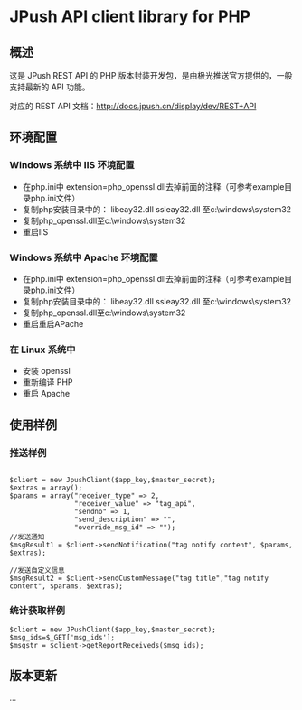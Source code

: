 # JPush API client library for PHP

## 概述
这是 JPush REST API 的 PHP 版本封装开发包，是由极光推送官方提供的，一般支持最新的 API 功能。

对应的 REST API 文档：<http://docs.jpush.cn/display/dev/REST+API>

## 环境配置

### Windows 系统中 IIS 环境配置
* 在php.ini中 extension=php_openssl.dll去掉前面的注释（可参考example目录php.ini文件） 
* 复制php安装目录中的： libeay32.dll ssleay32.dll 至c:\windows\system32 
* 复制php_openssl.dll至c:\windows\system32 
* 重启IIS 

### Windows 系统中 Apache 环境配置
* 在php.ini中 extension=php_openssl.dll去掉前面的注释（可参考example目录php.ini文件） 
* 复制php安装目录中的： libeay32.dll ssleay32.dll 至c:\windows\system32 
* 复制php_openssl.dll至c:\windows\system32 
* 重启重启APache

### 在 Linux 系统中
* 安装 openssl
* 重新编译 PHP
* 重启 Apache

## 使用样例

### 推送样例
```

$client = new JpushClient($app_key,$master_secret);
$extras = array();
$params = array("receiver_type" => 2,
                "receiver_value" => "tag_api",
                "sendno" => 1,
                "send_description" => "",
                "override_msg_id" => "");
//发送通知
$msgResult1 = $client->sendNotification("tag notify content", $params, $extras);

//发送自定义信息
$msgResult2 = $client->sendCustomMessage("tag title","tag notify content", $params, $extras);

```

### 统计获取样例

```
$client = new JPushClient($app_key,$master_secret);
$msg_ids=$_GET['msg_ids'];
$msgstr = $client->getReportReceiveds($msg_ids);
```


## 版本更新

...
